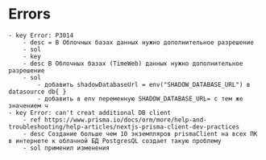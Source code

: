 # Errors
	- key Error: P3014
		- desc = В Облочных базах данных нужно дополнительное разрешение
		- sol
    	- key 
		- desc В Облочных базах (TimeWeb) данных нужно дополнительное разрешение
		- sol
			- добавить shadowDatabaseUrl = env("SHADOW_DATABASE_URL") в datasource db{ }
			- добавить в env переменную SHADOW_DATABASE_URL= с тем же значением ч
	- key Error: can't creat additional DB client
		- ref https://www.prisma.io/docs/orm/more/help-and-troubleshooting/help-articles/nextjs-prisma-client-dev-practices
		- desc Создание больше чем 10 экземпляров prismaClient на всех ПК в интернете к облачной БД PostgresQL создает такую проблему
		- sol применил изменения